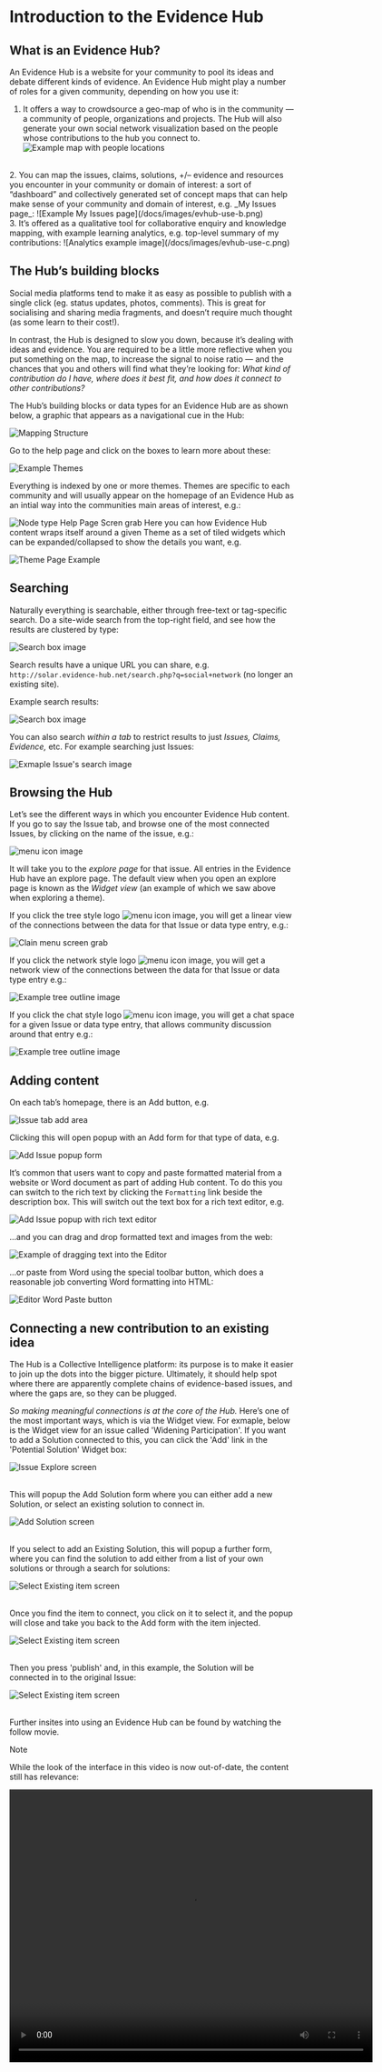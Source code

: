 # Introduction to the Evidence Hub

## What is an Evidence Hub?

An Evidence Hub is a website for your community to pool its ideas and debate different kinds of evidence. An Evidence Hub might play a number of roles for a given community, depending on how you use it:

1.  It offers a way to crowdsource a geo-map of who is in the community — a community of people, organizations and projects. The Hub will also generate your own social network visualization based on the people whose contributions to the hub you connect to.  
    ![Example map with people locations](/docs/images/evhub-use-a.png)
<br />
2.  You can map the issues, claims, solutions, +/– evidence and resources you encounter in your community or domain of interest: a sort of “dashboard” and collectively generated set of concept maps that can help make sense of your community and domain of interest, e.g. _My Issues page_:  
    ![Example My Issues page](/docs/images/evhub-use-b.png)
<br />
3.  It’s offered as a qualitative tool for collaborative enquiry and knowledge mapping, with example learning analytics, e.g. top-level summary of my contributions:  
    ![Analytics example image](/docs/images/evhub-use-c.png)

## The Hub’s building blocks

Social media platforms tend to make it as easy as possible to publish with a single click (eg. status updates, photos, comments). This is great for socialising and sharing media fragments, and doesn’t require much thought (as some learn to their cost!).

In contrast, the Hub is designed to slow you down, because it’s dealing with ideas and evidence. You are required to be a little more reflective when you put something on the map, to increase the signal to noise ratio — and the chances that you and others will find what they’re looking for: _What kind of contribution do I have, where does it best fit, and how does it connect to other contributions?_

The Hub’s building blocks or data types for an Evidence Hub are as shown below, a graphic that appears as a navigational cue in the Hub:

![Mapping Structure](/docs/images/evhub-use-d.png)

Go to the help page and click on the boxes to learn more about these:

![Example Themes](/docs/images/evhub-use-e.png)

Everything is indexed by one or more themes. Themes are specific to each community and will usually appear on the homepage of an Evidence Hub as an intial way into the communities main areas of interest, e.g.:

![Node type Help Page Scren grab](/docs/images/evhub-use-f.png)
Here you can how Evidence Hub content wraps itself around a given Theme as a set of tiled widgets which can be expanded/collapsed to show the details you want, e.g.

![Theme Page Example](/docs/images/evhub-use-g.png)

## Searching

Naturally everything is searchable, either through free-text or tag-specific search. Do a site-wide search from the top-right field, and see how the results are clustered by type:

![Search box image](/docs/images/evhub-use-h.png)

Search results have a unique URL you can share, e.g. `http://solar.evidence-hub.net/search.php?q=social+network` (no longer an existing site). 

Example search results:

![Search box image](/docs/images/evhub-use-h2.png)

You can also search _within a tab_ to restrict results to just _Issues, Claims, Evidence,_ etc. For example searching just Issues:

![Exmaple Issue's search image](/docs/images/evhub-use-i.png)

## Browsing the Hub

Let’s see the different ways in which you encounter Evidence Hub content. If you go to say the Issue tab, and browse one of the most connected Issues, by clicking on the name of the issue, e.g.:

![menu icon image](/docs/images/evhub-use-k.png) 

It will take you to the _explore page_ for that issue. All entries in the Evidence Hub have an explore page. The default view when you open an explore page is known as the _Widget view_ (an example of which we saw above when exploring a theme). 

If you click the tree style logo ![menu icon image](/docs/images/evhub-use-k1.png), you will get a linear view of the connections between the data for that Issue or data type entry, e.g.:

![Clain menu screen grab](/docs/images/evhub-use-l.png)

If you click the network style logo ![menu icon image](/docs/images/evhub-use-l0.png), you will get a network view of the connections between the data for that Issue or data type entry e.g.:

![Example tree outline image](/docs/images/evhub-use-l2.png)

If you click the chat style logo ![menu icon image](/docs/images/evhub-use-m1.png), you will get a chat space for a given Issue or data type entry, that allows community discussion around that entry e.g.:

![Example tree outline image](/docs/images/evhub-use-m.png)

## Adding content

On each tab’s homepage, there is an Add button, e.g.

![Issue tab add area](/docs/images/evhub-use-n.png)

Clicking this will open popup with an Add form for that type of data, e.g.

![Add Issue popup form](/docs/images/evhub-use-o.png)

It’s common that users want to copy and paste formatted material from a website or Word document as part of adding Hub content. To do this you can switch to the rich text by clicking the `Formatting` link beside the description box. This will switch out the text box for a rich text editor, e.g.

![Add Issue popup with rich text editor](/docs/images/evhub-use-p.png)

…and you can drag and drop formatted text and images from the web:

![Example of dragging text into the Editor](/docs/images/evhub-use-q.png)

…or paste from Word using the special toolbar button, which does a reasonable job converting Word formatting into HTML:

![Editor Word Paste button](/docs/images/evhub-use-r.png)

## Connecting a new contribution to an existing idea

The Hub is a Collective Intelligence platform: its purpose is to make it easier to join up the dots into the bigger picture. Ultimately, it should help spot where there are apparently complete chains of evidence-based issues, and where the gaps are, so they can be plugged.

_So making meaningful connections is at the core of the Hub._ Here’s one of the most important ways, which is via the Widget view. For exmaple, below is the Widget view for an issue called 'Widening Participation'. If you want to add a Solution connected to this, you can click the 'Add' link in the 'Potential Solution' Widget box:

![Issue Explore screen](/docs/images/evhub-use-s.png)

<br />
This will popup the Add Solution form where you can either add a new Solution, or select an existing solution to connect in. 

![Add Solution screen](/docs/images/evhub-use-v.png)

<br />
If you select to add an Existing Solution, this will popup a further form, where you can find the solution to add either from a list of your own solutions or through a search for solutions:
<br />

![Select Existing item screen](/docs/images/evhub-use-u.png)

<br />
Once you find the item to connect, you click on it to select it, and the popup will close and take you back to the Add form with the item injected.

![Select Existing item screen](/docs/images/evhub-use-x.png)

<br />
Then you press 'publish' and, in this example, the Solution will be connected in to the original Issue:

![Select Existing item screen](/docs/images/evhub-use-w.png)


<br />
Further insites into using an Evidence Hub can be found by watching the follow movie.

> [!NOTE]  
>While the look of the interface in this video is now out-of-date, the content still has relevance:

<video src="https://www.youtube.com/watch?v=0fB2Kd2La8g" width="640" height="480" controls></video>
